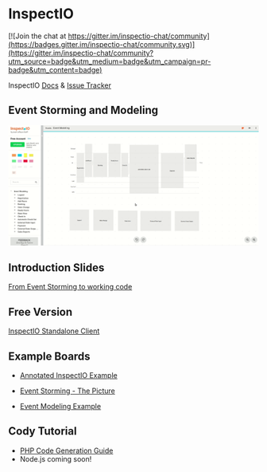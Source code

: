 # InspectIO

[![Join the chat at https://gitter.im/inspectio-chat/community](https://badges.gitter.im/inspectio-chat/community.svg)](https://gitter.im/inspectio-chat/community?utm_source=badge&utm_medium=badge&utm_campaign=pr-badge&utm_content=badge)

InspectIO [Docs](https://github.com/event-engine/inspectio/wiki) &amp; [Issue Tracker](https://github.com/event-engine/inspectio/issues)

## Event Storming and Modeling
![Realtime Collaboration](assets/event_modeling.gif)

## Introduction Slides

[From Event Storming to working code](https://slides.com/prooph/deck/fullscreen)

## Free Version

[InspectIO Standalone Client](https://event-engine.io/free-inspectio/)

## Example Boards
- [Annotated InspectIO Example](https://event-engine.io/free-inspectio/inspectio/boards/import/https%3A%2F%2Fraw.githubusercontent.com%2Fevent-engine%2Finspectio%2Fmaster%2Fassets%2FExample%2520Boards%2FInspectIO%2520Example.xml)

- [Event Storming - The Picture](https://event-engine.io/free-inspectio/inspectio/boards/import/https%3A%2F%2Fraw.githubusercontent.com%2Fevent-engine%2Finspectio%2Fmaster%2Fassets%2FExample%2520Boards%2FThe%2520Picture.xml)

- [Event Modeling Example](https://event-engine.io/free-inspectio/inspectio/boards/import/https%3A%2F%2Fraw.githubusercontent.com%2Fevent-engine%2Finspectio%2Fmaster%2Fassets%2FExample%2520Boards%2FEvent%2520Modeling.xml)

## Cody Tutorial

- [PHP Code Generation Guide](https://github.com/event-engine/inspectio/wiki/PHP-Cody-Tutorial)
- Node.js coming soon!
